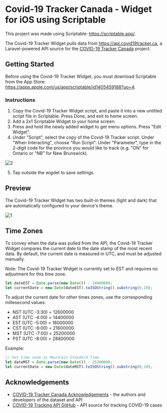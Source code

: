 # Covid-19 Tracker Canada - Widget for iOS using Scriptable
This project was made using Scriptable: https://scriptable.app/.

The Covid-19 Tracker Widget pulls data from https://api.covid19tracker.ca, a Laravel-powered API source for the [COVID-19 Tracker Canada](https://covid19tracker.ca/) project.

## Getting Started
Before using the Covid-19 Tracker Widget, you must download Scriptable from the App Store: https://apps.apple.com/us/app/scriptable/id1405459188?uo=4.

### Instructions
1) Copy the Covid-19 Tracker Widget script, and paste it into a new untitled script file in Scriptable. Press Done, and exit to home screen.
2) Add a 2x1 Scriptable Widget to your home screen.
3) Press and hold the newly added widget to get menu options. Press "Edit Widget".
4) Under "Script", select the copy of the Covid-19 Tracker script. Under "When Interacting", choose "Run Script". Under "Parameter", type in the 2-digit code for the province you would like to track (e.g. "ON" for Ontario or "NB" for New Brunswick).

![2](https://user-images.githubusercontent.com/69438386/152900572-0714bcf5-ab59-4b05-aaad-23303b07d029.png)

5) Tap outside the wigdet to save settings.

## Preview
The Covid-19 Tracker Widget has two built-in themes (light and dark) that are automatically configured to your device's theme.

![1](https://user-images.githubusercontent.com/69438386/152900925-e89614f7-f95b-4cdf-b701-034b8aa79248.png)

## Time Zones
To convey when the data was pulled from the API, the Covid-19 Tracker Widget compares the current date to the date stamp of the most recent data. By default, the current date is measured in UTC, and must be adjusted manually.      

Note: The Covid-19 Tracker Widget is currently set to EST and requires no adjustment for this time zone.

```javascript
let dateEST = Date.parse(new Date()) - 18000000;
let currentDate = new Date(dateEST).toISOString().substring(0,10);
```

To adjust the current date for other times zones, use the corresponding millesecond values:
- NST (UTC -3:30) = 12600000 
- AST (UTC -4:00) = 14400000 
- EST (UTC -5:00) = 18000000 
- CST (UTC -6:00) = 21600000 
- MST (UTC -7:00) = 25200000 
- PST (UTC -8:00) = 28800000

Example:

```javascript
// Set time zone as Mountain Standard Time
let dateMST = Date.parse(new Date()) - 25200000;
let currentDate = new Date(dateMST).toISOString().substring(0,10);
```

## Acknowledgements
- [COVID-19 Tracker Canada Acknowledgements](https://covid19tracker.ca/acknowledgements.html) - the authors and developers of the dataset and API
- [COVID-19 Tracking API GitHub](https://github.com/andrewthong/covid19tracker-api) - API source for tracking COVID-19 cases
